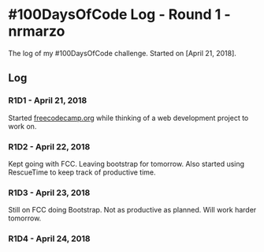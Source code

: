 # #100DaysOfCode Log - Round 1 - nrmarzo

The log of my #100DaysOfCode challenge. Started on [April 21, 2018].

## Log

### R1D1 - April 21, 2018
Started [freecodecamp.org](https://www.freecodecamp.org/) while thinking of a web development project to work on. 

### R1D2 - April 22, 2018
Kept going with FCC. Leaving bootstrap for tomorrow. Also started using RescueTime to keep track of productive time.

### R1D3 - April 23, 2018
Still on FCC doing Bootstrap. Not as productive as planned. Will work harder tomorrow. 

### R1D4 - April 24, 2018
